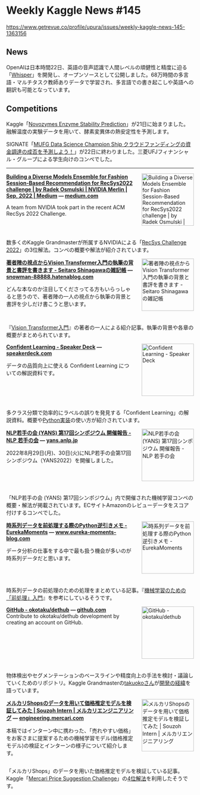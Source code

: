 # Weekly Kaggle News #145
https://www.getrevue.co/profile/upura/issues/weekly-kaggle-news-145-1363156
<h3><h2>News</h2><p>OpenAIは日本時間22日、英語の音声認識で人間レベルの頑健性と精度に迫る「<a href="https://openai.com/blog/whisper/" target="_blank">Whisper</a>」を開発し、オープンソースとして公開しました。68万時間の多言語・マルチタスク教師ありデータで学習され、多言語での書き起こしや英語への翻訳も可能となっています。</p><h2>Competitions</h2><p>Kaggle「<a href="https://www.kaggle.com/competitions/novozymes-enzyme-stability-prediction/" target="_blank">Novozymes Enzyme Stability Prediction</a>」が21日に始まりました。融解温度の実験データを用いて、酵素変異体の熱安定性を予測します。</p><p>SIGNATE「<a href="https://signate.jp/competitions/754" target="_blank">MUFG Data Science Champion Ship クラウドファンディングの資金調達の成否を予測しよう！</a>」が22日に終わりました。三菱UFJフィナンシャル・グループによる学生向けのコンペでした。</p></h3>
<hr>
<p>
<img width="140" height="140" alt="Building a Diverse Models Ensemble for Fashion Session-Based Recommendation for RecSys2022 challenge | by Radek Osmulski | NVIDIA Merlin | Sep, 2022 | Medium" style="float: right; margin-left: 20px; margin-bottom: 20px;" src="https://s3.amazonaws.com/revue/items/images/018/130/586/thumb/0*Bf-7fzg3iZOBohxp?1663856165" />
<strong style='display: block;'><a href="https://medium.com/nvidia-merlin/building-a-diverse-models-ensemble-for-fashion-session-based-recommendation-for-recsys2022-2419d2182c4c?utm_campaign=Weekly%20Kaggle%20News&amp;utm_medium=email&amp;utm_source=Revue%20newsletter">Building a Diverse Models Ensemble for Fashion Session-Based Recommendation for RecSys2022 challenge | by Radek Osmulski | NVIDIA Merlin | Sep, 2022 | Medium</a> &mdash; <a href="https://medium.com/nvidia-merlin/building-a-diverse-models-ensemble-for-fashion-session-based-recommendation-for-recsys2022-2419d2182c4c">medium.com</a></strong>
<p>A team from NVIDIA took part in the recent ACM RecSys 2022 Challenge.</p>
</p>
<div style='clear: both;'></div>
<p><p>数多くのKaggle Grandmasterが所属するNVIDIAによる「<a href="http://www.recsyschallenge.com/2022/" target="_blank">RecSys Challenge 2022</a>」の3位解法。コンペの概要や解法が紹介されています。</p></p>
<p>
<img width="140" height="140" alt="著者陣の視点からVision Transformer入門の執筆の背景と書評を書きます - Seitaro Shinagawaの雑記帳" style="float: right; margin-left: 20px; margin-bottom: 20px;" src="https://s3.amazonaws.com/revue/items/images/018/042/117/thumb/1663372802?1663415605" />
<strong style='display: block;'><a href="https://snowman-88888.hatenablog.com/entry/2022/09/17/090000?utm_campaign=Weekly%20Kaggle%20News&amp;utm_medium=email&amp;utm_source=Revue%20newsletter">著者陣の視点からVision Transformer入門の執筆の背景と書評を書きます - Seitaro Shinagawaの雑記帳</a> &mdash; <a href="https://snowman-88888.hatenablog.com/entry/2022/09/17/090000">snowman-88888.hatenablog.com</a></strong>
<p>どんな本なのか注目してくださってる方もいらっしゃると思うので、著者陣の一人の視点から執筆の背景と書評を少しだけ書こうと思います。</p>
</p>
<div style='clear: both;'></div>
<p><p>『<a href="https://gihyo.jp/book/2022/978-4-297-13058-9" target="_blank">Vision Transformer入門</a>』の著者の一人による紹介記事。執筆の背景や各章の概要がまとめられています。</p></p>
<p>
<img width="140" height="140" alt="Confident Learning - Speaker Deck" style="float: right; margin-left: 20px; margin-bottom: 20px;" src="https://s3.amazonaws.com/revue/items/images/018/042/105/thumb/slide_0.jpg?1663415468" />
<strong style='display: block;'><a href="https://speakerdeck.com/asei/confident-learning?utm_campaign=Weekly%20Kaggle%20News&amp;utm_medium=email&amp;utm_source=Revue%20newsletter">Confident Learning - Speaker Deck</a> &mdash; <a href="https://speakerdeck.com/asei/confident-learning">speakerdeck.com</a></strong>
<p>データの品質向上に使える Confident Learning についての解説資料です。</p>
</p>
<div style='clear: both;'></div>
<p><p>多クラス分類で効率的にラベルの誤りを発見する「Confident Learning」の解説資料。概要や<a href="https://github.com/cleanlab/cleanlab" target="_blank">Python実装</a>の使い方が紹介されています。</p></p>
<p>
<img width="140" height="140" alt="NLP若手の会 (YANS) 第17回シンポジウム 開催報告 - NLP 若手の会" style="float: right; margin-left: 20px; margin-bottom: 20px;" src="https://s3.amazonaws.com/revue/items/images/018/042/165/thumb/20220831000350.png?1663416397" />
<strong style='display: block;'><a href="https://yans.anlp.jp/entry/yans2022report?utm_campaign=Weekly%20Kaggle%20News&amp;utm_medium=email&amp;utm_source=Revue%20newsletter">NLP若手の会 (YANS) 第17回シンポジウム 開催報告 - NLP 若手の会</a> &mdash; <a href="https://yans.anlp.jp/entry/yans2022report">yans.anlp.jp</a></strong>
<p>2022年8月29日(月)、30日(火)にNLP若手の会第17回シンポジウム（YANS2022）を開催しました。</p>
</p>
<div style='clear: both;'></div>
<p><p>「NLP若手の会 (YANS) 第17回シンポジウム」内で開催された機械学習コンペの概要・解法が掲載されています。ECサイトAmazonのレビューデータをスコア付けするコンペでした。</p></p>
<p>
<img width="140" height="140" alt="時系列データを前処理する際のPython逆引きメモ - EurekaMoments" style="float: right; margin-left: 20px; margin-bottom: 20px;" src="https://s3.amazonaws.com/revue/items/images/018/078/234/thumb/41eZ_UBqu6L._SL500_.jpg?1663626849" />
<strong style='display: block;'><a href="https://www.eureka-moments-blog.com/entry/2022/09/13/221213?utm_campaign=Weekly%20Kaggle%20News&amp;utm_medium=email&amp;utm_source=Revue%20newsletter">時系列データを前処理する際のPython逆引きメモ - EurekaMoments</a> &mdash; <a href="https://www.eureka-moments-blog.com/entry/2022/09/13/221213">www.eureka-moments-blog.com</a></strong>
<p>データ分析の仕事をする中で最も扱う機会が多いのが 時系列データだと思います。</p>
</p>
<div style='clear: both;'></div>
<p><p>時系列データの前処理のための処理をまとめている記事。『<a href="https://www.ric.co.jp/book/data-sience/detail/247" target="_blank">機械学習のための 「前処理」入門</a>』を参考にしているそうです。</p></p>
<p>
<img width="140" height="140" alt="GitHub - okotaku/dethub" style="float: right; margin-left: 20px; margin-bottom: 20px;" src="https://s3.amazonaws.com/revue/items/images/018/142/041/thumb/dethub?1663896151" />
<strong style='display: block;'><a href="https://github.com/okotaku/dethub?utm_campaign=Weekly%20Kaggle%20News&amp;utm_medium=email&amp;utm_source=Revue%20newsletter">GitHub - okotaku/dethub</a> &mdash; <a href="https://github.com/okotaku/dethub">github.com</a></strong>
Contribute to okotaku/dethub development by creating an account on GitHub.
</p>
<div style='clear: both;'></div>
<p><p>物体検出やセグメンテーションのベースラインや精度向上の手法を検討・議論していくためのリポジトリ。Kaggle Grandmasterの<a href="https://www.kaggle.com/takuok" target="_blank">takuokoさん</a>が<a href="https://twitter.com/takuoko1/status/1572189330705383424?s=20&amp;t=ua9ZzAKv0y8oI4SxQdnaJw" target="_blank">開発の経緯</a>を語っています。</p></p>
<p>
<img width="140" height="140" alt="メルカリShopsのデータを用いて価格推定モデルを検証してみた | Souzoh Intern | メルカリエンジニアリング" style="float: right; margin-left: 20px; margin-bottom: 20px;" src="https://s3.amazonaws.com/revue/items/images/018/142/059/thumb/f0ee03ff-shops_E9_96_8B_E7_99_BA_E3_81_AE_E8_88_9E_E5_8F_B0_E8_A3_8F_manami-n.jpg?1663896389" />
<strong style='display: block;'><a href="https://engineering.mercari.com/blog/entry/20220916-a0a50d6fc5/?utm_campaign=Weekly%20Kaggle%20News&amp;utm_medium=email&amp;utm_source=Revue%20newsletter">メルカリShopsのデータを用いて価格推定モデルを検証してみた | Souzoh Intern | メルカリエンジニアリング</a> &mdash; <a href="https://engineering.mercari.com/blog/entry/20220916-a0a50d6fc5/">engineering.mercari.com</a></strong>
<p>本稿ではインターン中に携わった、「売れやすい価格」をお客さまに提案するための機械学習モデル(価格推定モデル)の検証とインターンの様子について紹介します。</p>
</p>
<div style='clear: both;'></div>
<p><p>「メルカリShops」のデータを用いた価格推定モデルを検証している記事。Kaggle「<a href="https://www.kaggle.com/c/mercari-price-suggestion-challenge/" target="_blank">Mercari Price Suggestion Challenge</a>」の<a href="https://github.com/ChenglongChen/tensorflow-XNN" target="_blank">4位解法</a>を利用したそうです。</p></p>
